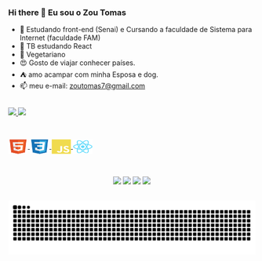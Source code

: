 ### Hi there 👋 Eu sou o Zou Tomas



- 🔭 Estudando front-end (Senai) e Cursando a faculdade de Sistema para Internet (faculdade FAM)
- 🌱 TB estudando React 
- 🥑 Vegetariano
- 😍 Gosto de viajar conhecer países.
- ⛺ amo acampar com minha Esposa e dog.
- 📫 meu e-mail: zoutomas7@gmail.com
##

 <div>
  <a href="https://github.com/zoutomas">
  <img height="180em" src="https://github-readme-stats.vercel.app/api?username=zoutomas&show_icons=true&theme=dracula&include_all_commits=true&count_private=true"/>
  <img height="180em" src="https://github-readme-stats.vercel.app/api/top-langs/?username=zoutomas&layout=compact&langs_count=7&theme=dracula"/>
</div>

##
  
<div style="display: inline_block">  <br>
  <img align="center" alt="zou-HTML" height="30" width="40" src="https://raw.githubusercontent.com/devicons/devicon/master/icons/html5/html5-original.svg">
  <img align="center" alt="zou-CSS" height="30" width="40" src="https://raw.githubusercontent.com/devicons/devicon/master/icons/css3/css3-original.svg">
  <img align="center" alt="zou-JS" height="30" width="40" src="https://raw.githubusercontent.com/devicons/devicon/master/icons/javascript/javascript-plain.svg">  
  <img align="center" alt="zou-React" height="30" width="40" src="https://raw.githubusercontent.com/devicons/devicon/master/icons/react/react-original.svg">
</div>

 
 
 ##
  
  
 <br>
 
<div  align="center">   
  <a href="https://www.instagram.com/" target="_blank"><img src="https://img.shields.io/badge/-Instagram-%23E4405F?style=for-the-badge&logo=instagram&logoColor=white" target="_blank"></a>
  <a href="https://www.linkedin.com/feed/" target="_blank"><img src="https://img.shields.io/badge/-LinkedIn-%230077B5?style=for-the-badge&logo=linkedin&logoColor=white" target="_blank"></a> 
 <a href="https://www.twitch.tv/zoutomas" target="_blank"><img src="https://img.shields.io/badge/Twitch-9146FF?style=for-the-badge&logo=twitch&logoColor=white" target="_blank"></a>
 <a href="https://discord.com/channels/820719772558688266/820719773016784946" target="_blank"><img src="https://img.shields.io/badge/Discord-7289DA?style=for-the-badge&logo=discord&logoColor=white" target="_blank"></a> 
 
 <br>
 
 
 
 
 ##
 
 
  ![Snake animation](https://github.com/zoutomas/zoutomas/blob/output/github-contribution-grid-snake.svg)
 
</div>
 
 
 
 
 
